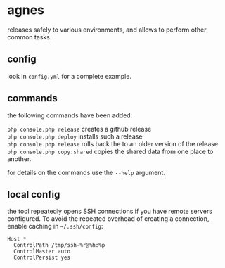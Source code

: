 # agnes

releases safely to various environments, and allows to perform other common tasks.

## config

look in `config.yml` for a complete example.

## commands

the following commands have been added:

`php console.php release` creates a github release  
`php console.php deploy` installs such a release  
`php console.php release` rolls back the to an older version of the release  
`php console.php copy:shared` copies the shared data from one place to another.

for details on the commands use the `--help` argument.


## local config

the tool repeatedly opens SSH connections if you have remote servers configured. To avoid the repeated overhead of creating a connection, enable caching in `~/.ssh/config`:

```
Host *
  ControlPath /tmp/ssh-%r@%h:%p
  ControlMaster auto
  ControlPersist yes
```
